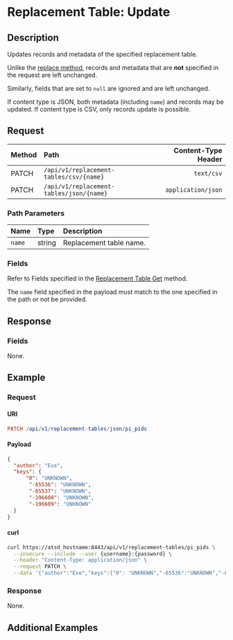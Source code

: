 # Replacement Table: Update

## Description

Updates records and metadata of the specified replacement table.

Unlike the [replace method](create-or-replace.md), records and metadata that are **not** specified in the request are left unchanged.

Similarly, fields that are set to `null` are ignored and are left unchanged.

If content type is JSON, both metadata (including `name`) and records may be updated. If content type is CSV, only records update is possible.

## Request

| **Method** | **Path** | **Content-Type Header**|
|:---|:---|---:|
| PATCH | `/api/v1/replacement-tables/csv/{name}` | `text/csv` |
| PATCH | `/api/v1/replacement-tables/json/{name}` | `application/json` |

### Path Parameters

|**Name**|**Type**|**Description**|
|:---|:---|:---|
| `name` |string|Replacement table name.|

### Fields

Refer to Fields specified in the [Replacement Table Get](get.md#fields) method.

The `name` field specified in the payload must match to the one specified in the path or not be provided.

## Response

### Fields

None.

## Example

### Request

#### URI

```elm
PATCH /api/v1/replacement-tables/json/pi_pids
```

#### Payload

```json
{
  "author": "Eve",
  "keys": {
      "0": "UNKNOWN",
       "-65536": "UNKNOWN",
       "-65537": "UNKNOWN",
       "-196608": "UNKNOWN",
       "-196609": "UNKNOWN"
  }
}
```

#### curl

```bash
curl https://atsd_hostname:8443/api/v1/replacement-tables/pi_pids \
  --insecure --include --user {username}:{password} \
  --header "Content-Type: application/json" \
  --request PATCH \
  --data '{"author":"Eve","keys":{"0": "UNKNOWN","-65536":"UNKNOWN","-65537":"UNKNOWN","-196608":"UNKNOWN","-196609":"UNKNOWN"}}'
```

### Response

None.

## Additional Examples
